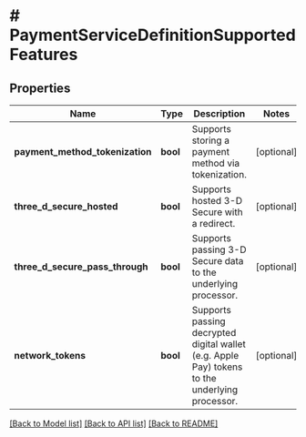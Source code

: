 # # PaymentServiceDefinitionSupportedFeatures

## Properties

Name | Type | Description | Notes
------------ | ------------- | ------------- | -------------
**payment_method_tokenization** | **bool** | Supports storing a payment method via tokenization. | [optional]
**three_d_secure_hosted** | **bool** | Supports hosted 3-D Secure with a redirect. | [optional]
**three_d_secure_pass_through** | **bool** | Supports passing 3-D Secure data to the underlying processor. | [optional]
**network_tokens** | **bool** | Supports passing decrypted digital wallet (e.g. Apple Pay) tokens to the underlying processor. | [optional]

[[Back to Model list]](../../README.md#models) [[Back to API list]](../../README.md#endpoints) [[Back to README]](../../README.md)
